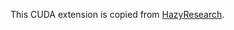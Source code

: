 This CUDA extension is copied from [HazyResearch](https://github.com/mlcommons/training_results_v2.0/tree/a6ae3e16d97bca208ee5510f3614fcd4fa923650/HazyResearch/benchmarks/bert/implementations/pytorch/csrc/fused_dense_lib).
